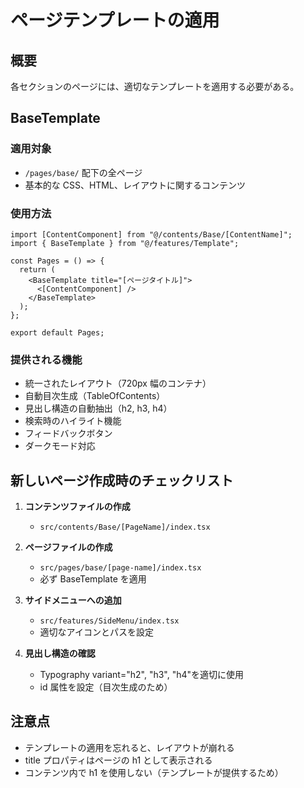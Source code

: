 # ページテンプレートの適用

## 概要

各セクションのページには、適切なテンプレートを適用する必要がある。

## BaseTemplate

### 適用対象

- `/pages/base/` 配下の全ページ
- 基本的な CSS、HTML、レイアウトに関するコンテンツ

### 使用方法

```tsx
import [ContentComponent] from "@/contents/Base/[ContentName]";
import { BaseTemplate } from "@/features/Template";

const Pages = () => {
  return (
    <BaseTemplate title="[ページタイトル]">
      <[ContentComponent] />
    </BaseTemplate>
  );
};

export default Pages;
```

### 提供される機能

- 統一されたレイアウト（720px 幅のコンテナ）
- 自動目次生成（TableOfContents）
- 見出し構造の自動抽出（h2, h3, h4）
- 検索時のハイライト機能
- フィードバックボタン
- ダークモード対応

## 新しいページ作成時のチェックリスト

1. **コンテンツファイルの作成**

   - `src/contents/Base/[PageName]/index.tsx`

2. **ページファイルの作成**

   - `src/pages/base/[page-name]/index.tsx`
   - 必ず BaseTemplate を適用

3. **サイドメニューへの追加**

   - `src/features/SideMenu/index.tsx`
   - 適切なアイコンとパスを設定

4. **見出し構造の確認**
   - Typography variant="h2", "h3", "h4"を適切に使用
   - id 属性を設定（目次生成のため）

## 注意点

- テンプレートの適用を忘れると、レイアウトが崩れる
- title プロパティはページの h1 として表示される
- コンテンツ内で h1 を使用しない（テンプレートが提供するため）
